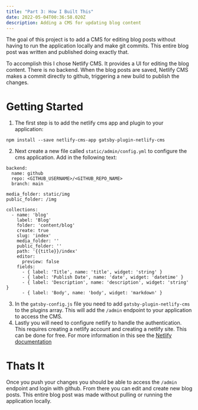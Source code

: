 ```yaml
---
title: "Part 3: How I Built This"
date: 2022-05-04T00:36:58.020Z
description: Adding a CMS for updating blog content
---
```

The goal of this project is to add a CMS for editing blog posts without having to run the application locally and make git commits. This entire blog post was written and published doing exactly that. 

To accomplish this I chose Netlify CMS. It provides a UI for editing the blog content. There is no backend. When the blog posts are saved, Netlify CMS makes a commit directly to github, triggering a new build to publish the changes.

# Getting Started

1. The first step is to add the netlify cms app and plugin to your application:

```
npm install --save netlify-cms-app gatsby-plugin-netlify-cms
```

2. Next create a new file called `static/admin/config.yml` to configure the cms application. Add in the following text:

```
backend:
  name: github
  repo: <GITHUB_USERNAME>/<GITHUB_REPO_NAME>
  branch: main

media_folder: static/img
public_folder: /img

collections:
  - name: 'blog'
    label: 'Blog'
    folder: 'content/blog'
    create: true
    slug: 'index'
    media_folder: ''
    public_folder: ''
    path: '{{title}}/index'
    editor:
      preview: false
    fields:
      - { label: 'Title', name: 'title', widget: 'string' }
      - { label: 'Publish Date', name: 'date', widget: 'datetime' }
      - { label: 'Description', name: 'description', widget: 'string' }
      - { label: 'Body', name: 'body', widget: 'markdown' }
```

3. In the `gatsby-config.js` file you need to add `gatsby-plugin-netlify-cms` to the plugins array. This will add the `/admin` endpoint to your application to access the CMS.
4. Lastly you will need to configure netlify to handle the authentication. This requires creating a netlify account and creating a netlify site. This can be done for free. For more information in this see the [Netlify documentation](https://docs.netlify.com/visitor-access/git-gateway/)

# Thats It

Once you push your changes you should be able to access the `/admin` endpoint and login with github. From there you can edit and create new blog posts. This entire blog post was made without pulling or running the application locally.
